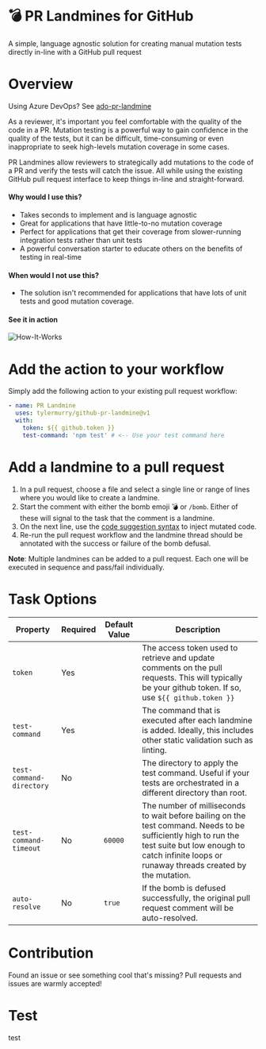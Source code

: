 # 💣 PR Landmines for GitHub
A simple, language agnostic solution for creating manual mutation tests directly in-line with a GitHub pull request

# Overview
Using Azure DevOps? See [ado-pr-landmine](https://github.com/tylermurry/ado-pr-landmine)

As a reviewer, it's important you feel comfortable with the quality of the code in a PR.
Mutation testing is a powerful way to gain confidence in the quality of the tests, but it can be difficult, time-consuming or even inappropriate to seek high-levels mutation coverage in some cases.

PR Landmines allow reviewers to strategically add mutations to the code of a PR and verify the tests will catch the issue. All while using the existing GitHub pull request interface to keep things in-line and straight-forward. 

#### Why would I use this?
* Takes seconds to implement and is language agnostic
* Great for applications that have little-to-no mutation coverage
* Perfect for applications that get their coverage from slower-running integration tests rather than unit tests
* A powerful conversation starter to educate others on the benefits of testing in real-time

#### When would I not use this?
* The solution isn't recommended for applications that have lots of unit tests and good mutation coverage.

#### See it in action
![How-It-Works](images/how-it-works.gif)

# Add the action to your workflow
Simply add the following action to your existing pull request workflow:

```yml
- name: PR Landmine
  uses: tylermurry/github-pr-landmine@v1
  with:
    token: ${{ github.token }}
    test-command: 'npm test' # <-- Use your test command here
```  

# Add a landmine to a pull request
1. In a pull request, choose a file and select a single line or range of lines where you would like to create a landmine.
1. Start the comment with either the bomb emoji 💣 or `/bomb`. Either of these will signal to the task that the comment is a landmine.
1. On the next line, use the [code suggestion syntax](https://docs.github.com/en/github/collaborating-with-issues-and-pull-requests/commenting-on-a-pull-request#adding-line-comments-to-a-pull-request) to inject mutated code.
1. Re-run the pull request workflow and the landmine thread should be annotated with the success or failure of the bomb defusal.

**Note**: Multiple landmines can be added to a pull request. Each one will be executed in sequence and pass/fail individually. 

# Task Options
| Property                 | Required | Default Value                       | Description                                                                                                                                                                                                   |
| -------------------------|----------|-------------------------------------|---------------------------------------------------------------------------------------------------------------------------------------------------------------------------------------------------------------|
| `token`                  | Yes      |                                     | The access token used to retrieve and update comments on the pull requests. This will typically be your github token. If so, use `${{ github.token }}`                                                                                                                                    |
| `test-command`           | Yes      |                                     | The command that is executed after each landmine is added. Ideally, this includes other static validation such as linting.                                                                                    |
| `test-command-directory` | No       |                                     | The directory to apply the test command. Useful if your tests are orchestrated in a different directory than root.                                                                                            |
| `test-command-timeout`   | No       | `60000`                             | The number of milliseconds to wait before bailing on the test command. Needs to be sufficiently high to run the test suite but low enough to catch infinite loops or runaway threads created by the mutation. |
| `auto-resolve`           | No       | `true`                              | If the bomb is defused successfully, the original pull request comment will be auto-resolved.                                                                                                                 |

# Contribution
Found an issue or see something cool that's missing? Pull requests and issues are warmly accepted!

# Test
test